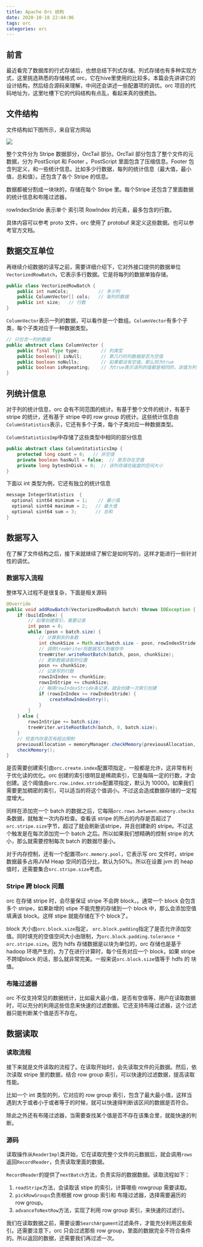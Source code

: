 ```yaml
---
title: Apache Orc 结构
date: 2020-10-18 22:44:06
tags: orc
categories: orc
---
```


## 前言

最近看完了数据库的行式存储后，也想总结下列式存储。列式存储也有多种实现方式，这里挑选熟悉的存储格式 orc，它在hive里使用的比较多。本篇会先讲讲它的设计结构，然后结合源码来理解，中间还会讲述一些配置项的调优。orc 项目的代码地址为，这里吐槽下它的代码结构有点乱，看起来真的很费劲。



## 文件结构

文件结构如下图所示，来自官方网站

<img src="https://orc.apache.org/img/OrcFileLayout.png">

整个文件分为 Stripe 数据部分，OrcTail 部分。OrcTail 部分包含了整个文件的元数据，分为 PostScript 和 Footer 。PostScript  里面包含了压缩信息。Footer 包含列定义，和一些统计信息。比如多少行数据，每列的统计信息（最大值，最小值，总和值）。还包含了各个 Stripe 的信息。

数据都被分割成一块块的，存储在每个 Stripe 里。每个Stripe 还包含了里面数据的统计信息和布隆过滤器，

rowIndexStride 表示单个 索引项 RowIndex 的元素，最多包含的行数。

具体内容可以参考 proto 文件，orc 使用了 protobuf 来定义这些数据。也可以参考官方文档。



## 数据交互单位

再继续介绍数据的读写之前，需要详细介绍下，它对外接口提供的数据单位`VectorizedRowBatch`，它表示多行数据。它是将每列的数据单独存储。

```java
public class VectorizedRowBatch {
    public int numCols;           // 多少列
    public ColumnVector[] cols;   // 每列的数据
    public int size;   // 行数
}
```

`ColumnVector`表示一列的数据，可以看作是一个数组。`ColumnVector`有多个子类，每个子类对应于一种数据类型。

```java
// 只包含一列的数据
public abstract class ColumnVector {   
    public final Type type;        // 列类型
    public boolean[] isNull;       // 第几行的列数据是否为空值
    public boolean noNulls;        // 如果都没有空值，那么则为true
    public boolean isRepeating;    // 为true表示该列的值都是相同的，该值为列表的第一个值
}
```



##  列统计信息

对于列的统计信息，orc 会有不同范围的统计。有基于整个文件的统计，有基于 stripe 的统计，还有基于 stripe 中的 row group 的统计。这些统计信息由`ColumnStatistics`表示，它还有多个子类，每个子类对应一种数据类型。

`ColumnStatisticsImp`中存储了这些类型中相同的部分信息

```java
public abstract class ColumnStatisticsImp {
    protected long count = 0;   // 非空值
    private boolean hasNull = false;  // 是否存在空值
    private long bytesOnDisk = 0;  // 该列存储在磁盘的空间大小
}
```

下面以 int 类型为例，它还有独立的统计信息

```java
message IntegerStatistics  {
  optional sint64 minimum = 1;    // 最小值
  optional sint64 maximum = 2;   // 最大值
  optional sint64 sum = 3;       // 总和
}
```



## 数据写入

在了解了文件结构之后，接下来就继续了解它是如何写的，这样才能进行一些针对性的调优。

### 数据写入流程

整体写入过程不是很复杂，下面是相关源码

```java
@Override
public void addRowBatch(VectorizedRowBatch batch) throws IOException {
    if (buildIndex) {
        // 如果创建索引，需要记录
        int posn = 0;
        while (posn < batch.size) {
            // 计算剩余的条数
            int chunkSize = Math.min(batch.size - posn, rowIndexStride - rowsInIndex);
            // 调用treeWriter将数据写入到缓存中
            treeWriter.writeRootBatch(batch, posn, chunkSize);
            // 更新数据读取的位置
            posn += chunkSize;
            // 记录写的行数
            rowsInIndex += chunkSize;
            rowsInStripe += chunkSize;
            // 每隔rowIndexStride条记录，就会创建一次索引创建
            if (rowsInIndex >= rowIndexStride) {
                createRowIndexEntry();
            }
        }
    } else {
        rowsInStripe += batch.size;
        treeWriter.writeRootBatch(batch, 0, batch.size);
    }
    // 检查内存是否有超出限制
    previousAllocation = memoryManager.checkMemory(previousAllocation, this);
    checkMemory();
}
```

是否需要创建索引由`orc.create.index`配置项指定，一般都是允许，这非常有利于优化读的优化。orc 创建的索引很明显是稀疏索引，它是每隔一定的行数，才会创建。这个阈值由`orc.row.index.stride`配置项指定，默认为 10000。如果我们需要更加稠密的索引，可以适当的将这个值调小。不过这会造成数据存储的一定程度增大。

同样在添加完一个 batch 的数据之后，它每隔`orc.rows.between.memory.checks`条数据，就触发一次内存检查。查看该 stripe 的所占的内存是否超过了`orc.stripe.size`字节，超过了就会刷新该stripe，并且创建新的 stripe。不过这个触发是在每次添加完一个 batch 之后。所以如果我们想精确的控制 stripe 的大小，那么就需要控制每次 batch 的数据尽量小。

对于内存控制，还有一个配置项`orc.memory.pool`，它表示写 orc 文件时，stripe 数据最多占用JVM Heap 空间的百分比，默认为50%。所以在设置 jvm 的 heap 值时，还需要集合`orc.stripe.size`考虑。



### Stripe 跨 block 问题

orc 在存储 stripe 时，会尽量保证 stripe 不会跨 block，。通常一个 block 会包含多个 stripe，如果新增的 stipe 不能完整的存储到一个 block 中，那么会添加空值填满该 block。这样 stipe 就能存储在下个 block了。

block 大小由`orc.block.size`指定， `orc.block.padding`指定了是否允许添加空值。同时填充的空值空间大小由限制，为`orc.block.padding.tolerance * orc.stripe.size`。因为 hdfs 存储数据是以块为单位的，orc 存储也是基于 hadoop 环境产生的，为了在进行计算时，每个任务对应一个 block，如果 stripe 不跨域block 的话，那么就非常完美。一般来说`orc.block.size`值等于 hdfs 的 块值。



### 布隆过滤器

orc 不仅支持常见的数据统计，比如最大最小值，是否有空值等，用户在读取数据时，可以充分的利用这些信息来快速的过滤数据。它还支持布隆过滤器，这个过滤器只能判断某个值是否不存在。



## 数据读取

### 读取流程

接下来就是文件读取的流程了。在读取开始时，会先读取文件的元数据。然后，依次读取 stripe 里的数据，结合 row group 索引，可以快速的过滤数据，提高读取性能。

比如一个 int 类型的列，它对应的 row group 索引，包含了最大最小值，这样当遇到大于或者小于或者等于的时候，就可以快速得判断该区间的数据是否符合。

除此之外还有布隆过滤器，当需要查找某个值是否不存在该集合里，就能快速的判断。



### 源码

读取操作从`ReaderImpl`类开始，它在读取完整个文件的元数据后，就会调用`rows`返回`RecordReader`，负责读取里面的数据。

`RecordReader`的提供了`nextBatch`方法，负责实际的数据数据。读取流程如下：

1. `readStripe`方法，会读取该 stipe 的索引，计算哪些 rowgroup 需要读取。
2. `pickRowGroups`负责根据 row group 索引和 布隆过滤器，选择需要遍历的 row group。
3. `advanceToNextRow`方法，实现了利用 row group 索引，来快速的过滤行。

我们在读取数据之前，需要设置`SearchArgument`过滤条件，才能充分利用这些索引。还需要注意下，orc 只会过滤那些 row group，里面的数据完全不符合条件的。所以返回的数据，还需要我们再过滤一次。



